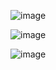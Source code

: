 ![image](https://github.com/user-attachments/assets/b3037156-6e5f-4a45-bfcd-a9cee3899440)

![image](https://github.com/user-attachments/assets/f455b776-f888-4079-9b9d-ec75d7dacf0c)

![image](https://github.com/user-attachments/assets/7490bce6-101a-4571-93aa-926d6ceaa828)
